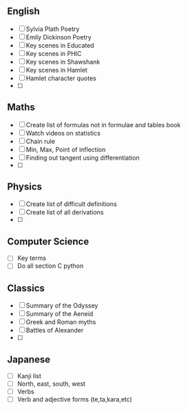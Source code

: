## English
- [ ] Sylvia Plath Poetry
- [ ] Emily Dickinson Poetry
- [ ] Key scenes in Educated
- [ ] Key scenes in PHIC
- [ ] Key scenes in Shawshank
- [ ] Key scenes in Hamlet
- [ ] Hamlet character quotes
- [ ] 

## Maths
- [ ] Create list of formulas not in formulae and tables book
- [ ] Watch videos on statistics
- [ ] Chain rule
- [ ] Min, Max, Point of inflection
- [ ] Finding out tangent using differentiation
- [ ] 

## Physics
- [ ] Create list of difficult definitions
- [ ] Create list of all derivations
- [ ] 

## Computer Science
- [ ] Key terms
- [ ] Do all section C python
## Classics
- [ ] Summary of the Odyssey 
- [ ] Summary of the Aeneid
- [ ] Greek and Roman myths
- [ ] Battles of Alexander
- [ ] 

## Japanese
- [ ] Kanji list
- [ ] North, east, south, west
- [ ] Verbs
- [ ] Verb and adjective forms (te,ta,kara,etc)